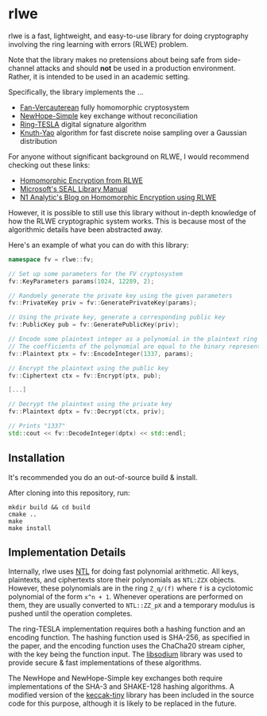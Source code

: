 # rlwe

rlwe is a fast, lightweight, and easy-to-use library for doing cryptography involving the ring learning with errors (RLWE) problem.

Note that the library makes no pretensions about being safe from side-channel attacks and should **not** be used in a production environment.
Rather, it is intended to be used in an academic setting.

Specifically, the library implements the ...
  * [Fan-Vercauterean](https://eprint.iacr.org/2012/144.pdf) fully homomorphic cryptosystem
  * [NewHope-Simple](https://eprint.iacr.org/2015/1092.pdf) key exchange without reconciliation
  * [Ring-TESLA](https://eprint.iacr.org/2016/030.pdf) digital signature algorithm
  * [Knuth-Yao](https://eprint.iacr.org/2017/988.pdf) algorithm for fast discrete noise sampling over a Gaussian distribution

For anyone without significant background on RLWE, I would recommend checking out these links:
* [Homomorphic Encryption from RLWE](https://cryptosith.org/michael/data/talks/2012-01-10-MSR-Cambridge.pdf) 
* [Microsoft's SEAL Library Manual](https://www.microsoft.com/en-us/research/wp-content/uploads/2017/12/sealmanual.pdf) 
* [N1 Analytic's Blog on Homomorphic Encryption using RLWE](https://blog.n1analytics.com/homomorphic-encryption-illustrated-primer/)

However, it is possible to still use this library without in-depth knowledge of how the RLWE cryptographic system works.
This is because most of the algorithmic details have been abstracted away.

Here's an example of what you can do with this library:

```c++
namespace fv = rlwe::fv;

// Set up some parameters for the FV cryptosystem
fv::KeyParameters params(1024, 12289, 2);

// Randomly generate the private key using the given parameters 
fv::PrivateKey priv = fv::GeneratePrivateKey(params);

// Using the private key, generate a corresponding public key
fv::PublicKey pub = fv::GeneratePublicKey(priv);

// Encode some plaintext integer as a polynomial in the plaintext ring
// The coefficients of the polynomial are equal to the binary representation of the integer
fv::Plaintext ptx = fv::EncodeInteger(1337, params); 

// Encrypt the plaintext using the public key 
fv::Ciphertext ctx = fv::Encrypt(ptx, pub);

[...]

// Decrypt the plaintext using the private key
fv::Plaintext dptx = fv::Decrypt(ctx, priv);

// Prints "1337"
std::cout << fv::DecodeInteger(dptx) << std::endl;
```

## Installation

It's recommended you do an out-of-source build & install.

After cloning into this repository, run:

```
mkdir build && cd build
cmake ..
make
make install
```

## Implementation Details

Internally, rlwe uses [NTL](http://www.shoup.net/ntl/) for doing fast polynomial arithmetic. 
All keys, plaintexts, and ciphertexts store their polynomials as `NTL:ZZX` objects.
However, these polynomials are in the ring `Z_q/(f)` where `f` is a cyclotomic polynomial of the form `x^n + 1`.
Whenever operations are performed on them, they are usually converted to `NTL::ZZ_pX` and a temporary modulus is pushed until the operation completes.

The ring-TESLA implementation requires both a hashing function and an encoding function. 
The hashing function used is SHA-256, as specified in the paper, and the encoding function uses the ChaCha20 stream cipher, with the key being the function input.
The [libsodium](https://download.libsodium.org/doc/) library was used to provide secure & fast implementations of these algorithms.

The NewHope and NewHope-Simple key exchanges both require implementations
of the SHA-3 and SHAKE-128 hashing algorithms. 
A modified version of the [keccak-tiny](https://github.com/coruus/keccak-tiny) library has been included in the source code for this purpose, 
although it is likely to be replaced in the future.
